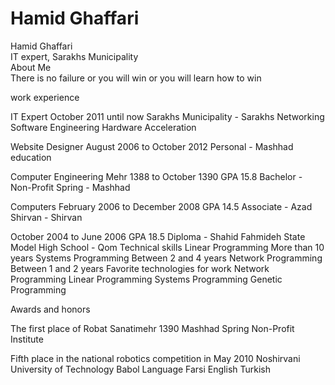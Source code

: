 # Hamid Ghaffari

Hamid Ghaffari <br /> 
IT expert, Sarakhs Municipality <br /> 
About Me <br /> 
There is no failure or you will win or you will learn how to win <br /> 

work experience

IT Expert October 2011 until now
Sarakhs Municipality - Sarakhs
Networking Software Engineering Hardware Acceleration

Website Designer August 2006 to October 2012
Personal - Mashhad
education

Computer Engineering Mehr 1388 to October 1390
GPA 15.8
Bachelor - Non-Profit Spring - Mashhad

Computers February 2006 to December 2008
GPA 14.5
Associate - Azad Shirvan - Shirvan

October 2004 to June 2006
GPA 18.5
Diploma - Shahid Fahmideh State Model High School - Qom
Technical skills
Linear Programming
More than 10 years
Systems Programming
Between 2 and 4 years
Network Programming
Between 1 and 2 years
Favorite technologies for work
Network Programming Linear Programming Systems Programming Genetic Programming

Awards and honors

The first place of Robat Sanatimehr 1390
Mashhad Spring Non-Profit Institute

Fifth place in the national robotics competition in May 2010
Noshirvani University of Technology Babol
Language
Farsi
English
Turkish
